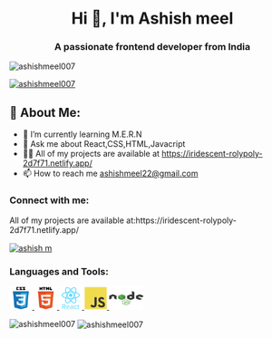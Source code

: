 <h1 align="center">Hi 👋, I'm Ashish meel</h1>
<h3 align="center">A passionate frontend developer from India</h3>

<p align="left"> <img src="https://komarev.com/ghpvc/?username=Ashishmeel007&label=Profile%20views&color=0e75b6&style=flat" alt="ashishmeel007" /> </p>

<p align="left"> <a href="https://github.com/ryo-ma/github-profile-trophy"><img src="https://github-profile-trophy.vercel.app/?username=ashishmeel007" alt="ashishmeel007" /></a> </p>

##   💫 About Me:
- 🌱  I’m currently learning M.E.R.N
- 💬  Ask me about React,CSS,HTML,Javacript
- 👨‍💻 All of my projects are available at https://iridescent-rolypoly-2d7f71.netlify.app/
- 📫 How to reach me ashishmeel22@gmail.com
  
<h3 align="left">Connect with me:</h3>
All of my projects are available at:https://iridescent-rolypoly-2d7f71.netlify.app/
<p align="left">
<a href="https://linkedin.com/in/ashish m" target="blank"><img align="center" src="https://raw.githubusercontent.com/rahuldkjain/github-profile-readme-generator/master/src/images/icons/Social/linked-in-alt.svg" alt="ashish m" height="30" width="40" /></a>
</p>

<h3 align="left">Languages and Tools:</h3>
<p align="left">
  <a href="https://www.w3schools.com/css/" target="_blank" rel="noreferrer">
    <img src="https://raw.githubusercontent.com/devicons/devicon/master/icons/css3/css3-original-wordmark.svg" alt="css3" width="40" height="40"/>
  </a>
  <a href="https://www.w3.org/html/" target="_blank" rel="noreferrer">
    <img src="https://raw.githubusercontent.com/devicons/devicon/master/icons/html5/html5-original-wordmark.svg" alt="html5" width="40" height="40"/>
  </a>
  <a href="https://reactjs.org/" target="_blank" rel="noreferrer">
    <img src="https://raw.githubusercontent.com/devicons/devicon/master/icons/react/react-original-wordmark.svg" alt="react" width="40" height="40"/>
  </a>
  <a href="https://developer.mozilla.org/en-US/docs/Web/JavaScript" target="_blank" rel="noreferrer">
    <img src="https://raw.githubusercontent.com/devicons/devicon/master/icons/javascript/javascript-original.svg" alt="js" width="40" height="40"/>
  </a>
  <a href="https://www.javascript.com/" target="_blank" rel="noreferrer">
    <img src="https://raw.githubusercontent.com/devicons/devicon/master/icons/nodejs/nodejs-original-wordmark.svg" alt="nodejs" width="60" height="40"/>
  </a>
</p>


<p><img align="left" src="https://github-readme-stats.vercel.app/api/top-langs?username=ashishmeel007&show_icons=true&locale=en&layout=compact" alt="ashishmeel007" /></p>

<p>&nbsp;<img align="center" src="https://github-readme-stats.vercel.app/api?username=ashishmeel007&show_icons=true&locale=en" alt="ashishmeel007" /></p>


